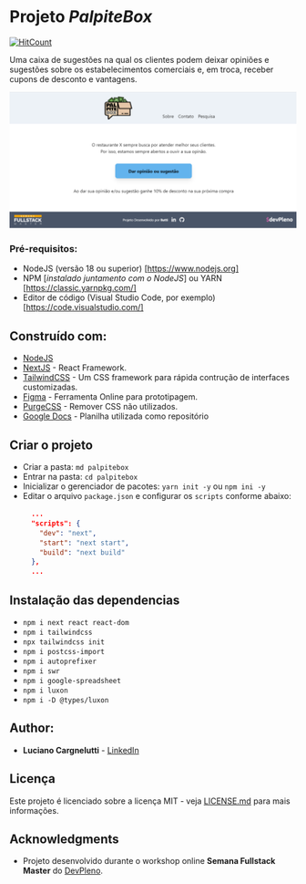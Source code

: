 # Projeto *PalpiteBox*

[![HitCount](http://hits.dwyl.com/llutti/llutti/palpitebox.svg)](http://hits.dwyl.com/llutti/llutti/palpitebox)

Uma caixa de sugestões na qual os clientes podem deixar opiniões e sugestões sobre os estabelecimentos comerciais e, em troca, receber cupons de desconto e vantagens.

![Print da tela do aplicativo](https://github.com/llutti/palpitebox/blob/main/screens/Print-tela-principal.png)

### Pré-requisitos:
- NodeJS (versão 18 ou superior) [https://www.nodejs.org]
- NPM [*instalado juntamento com o NodeJS*] ou YARN [https://classic.yarnpkg.com/]
- Editor de código (Visual Studio Code, por exemplo) [https://code.visualstudio.com/]

## Construído com:
* [NodeJS](https://www.nodejs.org)
* [NextJS](https://nextjs.org/) - React Framework.
* [TailwindCSS](https://tailwindcss.com/) - Um CSS framework para rápida contrução de interfaces customizadas.
* [Figma](https://figma.com/) - Ferramenta Online para prototipagem.
* [PurgeCSS](https://purgecss.com/) - Remover CSS não utilizados.
* [Google Docs](https://g.co/kgs/MVHtjb) - Planilha utilizada como repositório

## Criar o projeto
- Criar a pasta: `md palpitebox`
- Entrar na pasta: `cd palpitebox`
- Inicializar o gerenciador de pacotes: `yarn init -y` ou `npm ini -y`
- Editar o arquivo `package.json` e configurar os `scripts` conforme abaixo:
  ``` json
    ...
    "scripts": {
      "dev": "next",
      "start": "next start",
      "build": "next build"
    },
    ...
  ```

## Instalação das dependencias
- `npm i next react react-dom`
- `npm i tailwindcss`
- `npx tailwindcss init`
- `npm i postcss-import`
- `npm i autoprefixer`
- `npm i swr`
- `npm i google-spreadsheet`
- `npm i luxon`
- `npm i -D @types/luxon`

## Author:

* **Luciano Cargnelutti** - [LinkedIn](https://www.linkedin.com/in/llutti/)



## Licença

Este projeto é licenciado sobre a licença MIT - veja [LICENSE.md](LICENSE.md) para mais informações.

## Acknowledgments

* Projeto desenvolvido durante o workshop online **Semana Fullstack Master** do [DevPleno](https://devpleno.com).